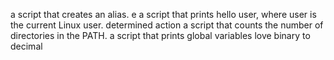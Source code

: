 a script that creates an alias.
e a script that prints hello user, where user is the current Linux user.
determined action
a script that counts the number of directories in the PATH.
 a script that prints global variables
love
binary to decimal
